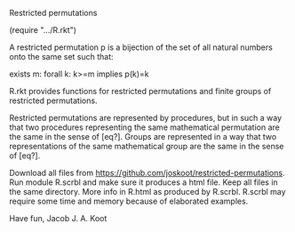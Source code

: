 Restricted permutations

(require ".../R.rkt")

A restricted permutation p is a bijection of the set
of all natural numbers onto the same set such that:

exists m: forall k: k>=m implies p(k)=k

R.rkt provides functions for restricted permutations
and finite groups of restricted permutations.

Restricted permutations are represented by procedures,
but in such a way that two procedures representing the same
mathematical permutation are the same in the sense of [eq?].
Groups are represented in a way that two representations of
the same mathematical group are the same in the sense of [eq?].

Download all files from https://github.com/joskoot/restricted-permutations.
Run module R.scrbl and make sure it produces a html file.
Keep all files in the same directory.
More info in R.html as produced by R.scrbl.
R.scrbl may require some time and memory because of elaborated examples.

Have fun,
Jacob J. A. Koot
